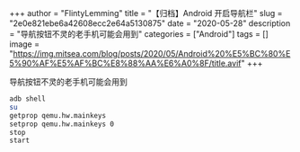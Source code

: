 +++
author = "FlintyLemming"
title = "【归档】Android 开启导航栏"
slug = "2e0e821ebe6a42608ecc2e64a5130875"
date = "2020-05-28"
description = "导航按钮不灵的老手机可能会用到"
categories = ["Android"]
tags = []
image = "https://img.mitsea.com/blog/posts/2020/05/Android%20%E5%BC%80%E5%90%AF%E5%AF%BC%E8%88%AA%E6%A0%8F/title.avif"
+++

导航按钮不灵的老手机可能会用到

```bash
adb shell
su
getprop qemu.hw.mainkeys
setprop qemu.hw.mainkeys 0
stop
start
```
